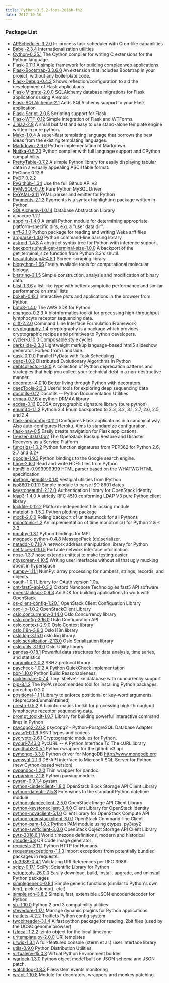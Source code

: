 ```yaml
---
title: Python-3.5.2-foss-2016b-fh2
date: 2017-10-10
---
```


### Package List
  * [APScheduler-3.2.0](https://pypi.org/project/APScheduler/) In-process task scheduler with Cron-like capabilities
  * [Babel-2.3.4](https://pypi.org/project/Babel/) Internationalization utilities
  * [Cython-0.25.1](https://pypi.org/project/Cython/) The Cython compiler for writing C extensions for the Python language.
  * [Flask-0.11.1](https://pypi.org/project/Flask/) A simple framework for building complex web applications.
  * [Flask-Bootstrap-3.3.6.0](https://pypi.org/project/Flask-Bootstrap/) An extension that includes Bootstrap in your project, without any boilerplate code.
  * [Flask-Debug-0.4.3](https://pypi.org/project/Flask-Debug/) Shows reflection/configuration to aid the development of Flask applications.
  * [Flask-Migrate-2.0.0](https://pypi.org/project/Flask-Migrate/) SQLAlchemy database migrations for Flask applications using Alembic
  * [Flask-SQLAlchemy-2.1](https://pypi.org/project/Flask-SQLAlchemy/) Adds SQLAlchemy support to your Flask application
  * [Flask-Script-2.0.5](https://pypi.org/project/Flask-Script/) Scripting support for Flask
  * [Flask-WTF-0.12](https://pypi.org/project/Flask-WTF/) Simple integration of Flask and WTForms.
  * [Jinja2-2.8](http://pypi.org/project/Jinja2/) A small but fast and easy to use stand-alone template engine written in pure python.
  * [Mako-1.0.4](https://pypi.org/project/Mako/) A super-fast templating language that borrows the  best ideas from the existing templating languages.
  * [Markdown-2.6.6](http://pypi.org/project/Markdown/) Python implementation of Markdown.
  * [Nuitka-0.5.20](https://pypi.org/project/Nuitka/) Python compiler with full language support and CPython compatibility
  * [PrettyTable-0.7.2](https://pypi.org/project/PrettyTable/) A simple Python library for easily displaying tabular data in a visually appealing ASCII table format.
  * PyClone 0.12.9
  * PyDP 0.2.2
  * [PyGithub-1.34](https://pypi.org/project/PyGithub/) Use the full Github API v3
  * [PyMySQL-0.7.6](https://pypi.org/project/PyMySQL/) Pure Python MySQL Driver
  * [PyYAML-3.11](https://pypi.org/project/PyYAML/) YAML parser and emitter for Python
  * [Pygments-2.1.3](https://pypi.org/project/Pygments/) Pygments is a syntax highlighting package written in Python.
  * [SQLAlchemy-1.0.14](http://pypi.org/project/SQLAlchemy/) Database Abstraction Library
  * albacore 1.2.1
  * [appdirs-1.4.0](http://pypi.org/project/appdirs/) A small Python module for determining appropriate platform-specific dirs, e.g. a "user data dir".
  * [arff-2.1.0](https://pypi.org/project/arff/) Python package for reading and writing Weka arff files
  * [argparse-1.4.0](http://pypi.org/project/argparse/) Python command-line parsing library
  * [astroid-1.4.8](https://pypi.org/project/astroid/) A abstract syntax tree for Python with inference support.
  * [backports.shutil-get-terminal-size-1.0.0](https://pypi.org/project/backports.shutil_get_terminal_size/) A backport of the get_terminal_size function from Python 3.3's shutil.
  * [beautifulsoup4-4.5.1](https://pypi.org/project/beautifulsoup4/) Screen-scraping library
  * [biopython-1.66](https://pypi.org/project/biopython/) Freely available tools for computational molecular biology.
  * [bitstring-3.1.5](https://pypi.org/project/bitstring/) Simple construction, analysis and modification of binary data.
  * [blist-1.3.6](https://pypi.org/project/blist/) a list-like type with better asymptotic performance and similar performance on small lists
  * [bokeh-0.12.1](https://pypi.org/project/bokeh/) Interactive plots and applications in the browser from Python
  * [boto3-1.4.0](http://pypi.org/project/boto3/) The AWS SDK for Python
  * [changeo-0.3.3](https://pypi.org/project/changeo/) A bioinformatics toolkit for processing high-throughput lymphocyte receptor sequencing data.
  * [cliff-2.2.0](https://pypi.org/project/cliff/) Command Line Interface Formulation Framework
  * [cryptography-1.4](http://pypi.org/project/cryptography/) cryptography is a package which provides cryptographic recipes and primitives to Python developers.
  * [cycler-0.10.0](https://pypi.org/project/Cycler/) Composable style cycles
  * [darkslide-2.3.3](https://pypi.org/project/darkslide/) Lightweight markup language-based html5 slideshow generator. Forked from Landslide.
  * [dask-0.11.0](https://pypi.org/project/dask/) Parallel PyData with Task Scheduling
  * [deap-1.0.2](https://pypi.org/project/deap/) Distributed Evolutionary Algorithms in Python
  * [debtcollector-1.8.0](https://pypi.org/project/debtcollector/) A collection of Python deprecation patterns and strategies that help you collect your technical debt in a non-destructive manner.
  * [decorator-4.0.10](https://pypi.org/project/decorator/) Better living through Python with decorators
  * [deepTools-2.3.3](https://pypi.org/project/deepTools/) Useful tools for exploring deep sequencing data
  * [docutils-0.12](http://pypi.org/project/docutils/) Docutils -- Python Documentation Utilities
  * [drmaa-0.7.6](https://pypi.org/project/drmaa/) a python DRMAA library
  * [ecdsa-0.13](http://pypi.org/project/ecdsa/) ECDSA cryptographic signature library (pure python)
  * [enum34-1.1.2](http://pypi.org/project/enum34/) Python 3.4 Enum backported to 3.3, 3.2, 3.1, 2.7, 2.6, 2.5, and 2.4
  * [flask-appconfig-0.11.1](https://pypi.org/project/flask-appconfig/) Configures Flask applications in a canonical way. Also auto-configures Heroku. Aims to standardize configuration.
  * [flask-nav-0.5](https://pypi.org/project/flask-nav/) Easily create navigation for Flask applications.
  * [freezer-3.0.0.0b2](https://pypi.org/project/freezer/) The OpenStack Backup Restore and Disaster Recovery as a Service Platform
  * [funcsigs-1.0.2](https://pypi.org/project/funcsigs/) Python function signatures from PEP362 for Python 2.6, 2.7 and 3.2+
  * [google-1.9.3](https://pypi.org/project/google/) Python bindings to the Google search engine.
  * [h5py-2.6.0](https://pypi.org/project/h5py/) Read and write HDF5 files from Python
  * [html5lib-0.999999999](https://pypi.org/project/html5lib/) HTML parser based on the WHATWG HTML specification
  * [ipython_genutils-0.1.0](https://pypi.org/project/ipython_genutils/) Vestigial utilities from IPython
  * [iso8601-0.1.11](https://pypi.org/project/iso8601/) Simple module to parse ISO 8601 dates
  * [keystoneauth1-2.12.0](https://pypi.org/project/keystoneauth1/) Authentication Library for OpenStack Identity
  * [ldap3-1.4.0](https://pypi.org/project/ldap3/) A strictly RFC 4510 conforming LDAP V3 pure Python client library
  * [lockfile-0.12.2](http://pypi.org/project/lockfile/) Platform-independent file locking module
  * [matplotlib-1.5.2](https://pypi.org/project/matplotlib/) Python plotting package
  * [mock-2.0.0](http://pypi.org/project/mock/) Rolling backport of unittest.mock for all Pythons
  * [monotonic-1.2](https://pypi.org/project/monotonic/) An implementation of time.monotonic() for Python 2 & < 3.3
  * [mpi4py-1.3.1](https://pypi.org/project/mpi4py/) Python bindings for MPI
  * [msgpack-python-0.4.8](http://pypi.org/project/msgpack-python/) MessagePack (de)serializer.
  * [netaddr-0.7.18](http://pypi.org/project/netaddr/) A network address manipulation library for Python
  * [netifaces-0.10.5](https://pypi.org/project/netifaces/) Portable network interface information.
  * [nose-1.3.7](http://pypi.org/project/nose/) nose extends unittest to make testing easier
  * [npyscreen-4.10.5](https://pypi.org/project/npyscreen/) Writing user interfaces without all that ugly mucking about in hyperspace
  * [numpy-1.11.1](https://pypi.org/project/numpy/) NumPy: array processing for numbers, strings, records, and objects.
  * [oauth-1.0.1](https://pypi.org/project/oauth/) Library for OAuth version 1.0a.
  * [ont-fast5-api-0.3.2](https://pypi.org/project/ont-fast5-api/) Oxford Nanopore Technologies fast5 API software
  * [openstacksdk-0.9.3](https://pypi.org/project/openstacksdk/) An SDK for building applications to work with OpenStack
  * [os-client-config-1.20.1](https://pypi.org/project/os-client-config/) OpenStack Client Configuation Library
  * [osc-lib-1.0.2](https://pypi.org/project/osc-lib/) OpenStackClient Library
  * [oslo.concurrency-3.14.0](https://pypi.org/project/oslo.concurrency/) Oslo Concurrency library
  * [oslo.config-3.16.0](https://pypi.org/project/oslo.config/) Oslo Configuration API
  * [oslo.context-2.9.0](https://pypi.org/project/oslo.context/) Oslo Context library
  * [oslo.i18n-3.9.0](https://pypi.org/project/oslo.i18n/) Oslo i18n library
  * [oslo.log-3.15.0](https://pypi.org/project/oslo.log/) oslo.log library
  * [oslo.serialization-2.13.0](https://pypi.org/project/oslo.serialization/) Oslo Serialization library
  * [oslo.utils-3.16.0](https://pypi.org/project/oslo.utils/) Oslo Utility library
  * [pandas-0.18.1](https://pypi.org/project/pandas/) Powerful data structures for data analysis, time series, and statistics
  * [paramiko-2.0.2](http://pypi.org/project/paramiko/) SSH2 protocol library
  * [paycheck-1.0.2](https://pypi.org/project/paycheck/) A Python QuickCheck implementation
  * [pbr-1.10.0](https://pypi.org/project/pbr/) Python Build Reasonableness
  * [pickleshare-0.7.4](https://pypi.org/project/pickleshare/) Tiny 'shelve'-like database with concurrency support
  * [pip-8.1.2](http://pypi.org/project/pip/) The PyPA recommended tool for installing Python packages.
  * porechop 0.2.0
  * [positional-1.1.1](https://pypi.org/project/positional/) Library to enforce positional or key-word arguments (deprecated/unmaintained)
  * [presto-0.5.2](https://pypi.org/project/presto/) A bioinformatics toolkit for processing high-throughput lymphocyte receptor sequencing data.
  * [prompt_toolkit-1.0.7](https://pypi.org/project/prompt_toolkit/) Library for building powerful interactive command lines in Python
  * [psycopg2-2.6.2](https://pypi.org/project/psycopg2/) psycopg2 - Python-PostgreSQL Database Adapter
  * [pyasn1-0.1.9](http://pypi.org/project/pyasn1/) ASN.1 types and codecs
  * [pycrypto-2.6.1](http://pypi.org/project/pycrypto/) Cryptographic modules for Python.
  * [pycurl-7.43.0](http://pypi.org/project/pycurl/) PycURL -- A Python Interface To The cURL library
  * [pygithub3-0.5.1](https://pypi.org/project/pygithub3/) Python wrapper for the github v3 api
  * [pymongo-3.3.0](https://pypi.org/project/pymongo/) Python driver for MongoDB <http://www.mongodb.org>
  * [pymssql-2.1.3](https://pypi.org/project/pymssql/) DB-API interface to Microsoft SQL Server for Python. (new Cython-based version)
  * [pypandoc-1.2.0](https://pypi.org/project/pypandoc/) Thin wrapper for pandoc.
  * [pyparsing-2.1.8](https://pypi.org/project/pyparsing/) Python parsing module
  * [pysam-0.9.1.4](https://pypi.org/project/pysam/) pysam
  * [python-cinderclient-1.8.0](https://pypi.org/project/python-cinderclient/) OpenStack Block Storage API Client Library
  * [python-dateutil-2.5.3](http://pypi.org/project/python-dateutil/) Extensions to the standard Python datetime module
  * [python-glanceclient-2.5.0](https://pypi.org/project/python-glanceclient/) OpenStack Image API Client Library
  * [python-keystoneclient-3.4.0](https://pypi.org/project/python-keystoneclient/) Client Library for OpenStack Identity
  * [python-novaclient-5.1.0](https://pypi.org/project/python-novaclient/) Client library for OpenStack Compute API
  * [python-openstackclient-3.0.1](https://pypi.org/project/python-openstackclient/) OpenStack Command-line Client
  * [python-pam-1.8.2](https://pypi.org/project/python-pam/) Python PAM module using ctypes, py3/py2
  * [python-swiftclient-3.0.0](https://pypi.org/project/python-swiftclient/) OpenStack Object Storage API Client Library
  * [pytz-2016.6.1](http://pypi.org/project/pytz/) World timezone definitions, modern and historical
  * [qrcode-5.3](https://pypi.org/project/qrcode/) QR Code image generator
  * [requests-2.11.1](http://pypi.org/project/requests/) Python HTTP for Humans.
  * [requestsexceptions-1.1.3](https://pypi.org/project/requestsexceptions/) Import exceptions from potentially bundled packages in requests.
  * [rfc3986-0.4.1](https://pypi.org/project/rfc3986/) Validating URI References per RFC 3986
  * [scipy-0.17.1](https://pypi.org/project/scipy/) SciPy: Scientific Library for Python
  * [setuptools-26.0.0](https://pypi.org/project/setuptools/) Easily download, build, install, upgrade, and uninstall Python packages
  * [simplegeneric-0.8.1](https://pypi.org/project/simplegeneric/) Simple generic functions (similar to Python's own len(), pickle.dump(), etc.)
  * [simplejson-3.8.2](http://pypi.org/project/simplejson/) Simple, fast, extensible JSON encoder/decoder for Python
  * [six-1.10.0](https://pypi.org/project/six/) Python 2 and 3 compatibility utilities
  * [stevedore-1.17.1](http://pypi.org/project/stevedore/) Manage dynamic plugins for Python applications
  * [traitlets-4.2.2](https://pypi.org/project/traitlets/) Traitlets Python config system
  * [twobitreader-3.1.4](https://pypi.org/project/twobitreader/) A fast python package for reading .2bit files (used by the UCSC genome browser)
  * [tzlocal-1.2.2](https://pypi.org/project/tzlocal/) tzinfo object for the local timezone
  * [uritemplate.py-2.0.0](https://pypi.org/project/uritemplate.py/) URI templates
  * [urwid-1.3.1](https://pypi.org/project/urwid/) A full-featured console (xterm et al.) user interface library
  * [utils-0.9.0](https://pypi.org/project/utils/) Python Distribution Utilities
  * [virtualenv-15.0.3](https://pypi.org/project/virtualenv/) Virtual Python Environment builder
  * [warlock-1.3.0](https://pypi.org/project/warlock/) Python object model built on JSON schema and JSON patch.
  * [watchdog-0.8.3](http://pypi.org/project/watchdog/) Filesystem events monitoring
  * [wrapt-1.10.8](http://pypi.org/project/wrapt/) Module for decorators, wrappers and monkey patching.
